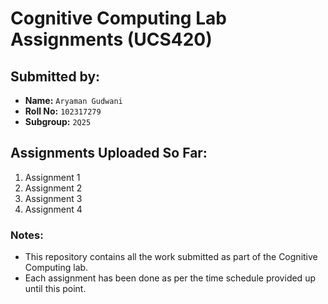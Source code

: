 # Cognitive Computing Lab Assignments (UCS420)

## Submitted by:
- **Name:** `Aryaman Gudwani`  
- **Roll No:** `102317279`  
- **Subgroup:** `2Q25`  

## Assignments Uploaded So Far:
1. Assignment 1  
2. Assignment 2 
3. Assignment 3 
4. Assignment 4


### Notes:
- This repository contains all the work submitted as part of the Cognitive Computing lab.
- Each assignment has been done as per the time schedule provided up until this point.
